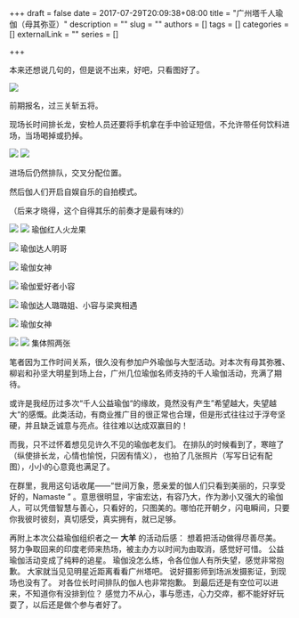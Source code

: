 +++
draft = false
date = 2017-07-29T20:09:38+08:00
title = "广州塔千人瑜伽（母其弥亚）"
description = ""
slug = ""
authors = []
tags = []
categories = []
externalLink = ""
series = []

+++

本来还想说几句的，但是说不出来，好吧，只看图好了。

![](https://raw.githubusercontent.com/lshcool/pic/master/202112142357023.jpg)

前期报名，过三关斩五将。

现场长时间排长龙，安检人员还要将手机拿在手中验证短信，不允许带任何饮料进场，当场喝掉或扔掉。

![](https://raw.githubusercontent.com/lshcool/pic/master/202112142357026.jpg)
![](https://raw.githubusercontent.com/lshcool/pic/master/202112142357027.jpg)

进场后仍然排队，交叉分配位置。

然后伽人们开启自娱自乐的自拍模式。

（后来才晓得，这个自得其乐的前奏才是最有味的）

![](https://raw.githubusercontent.com/lshcool/pic/master/202112142357028.jpg)
![](https://raw.githubusercontent.com/lshcool/pic/master/202112142357029.jpg)
瑜伽红人火龙果

![](https://raw.githubusercontent.com/lshcool/pic/master/202112142357031.jpg)
瑜伽达人明哥

![](https://raw.githubusercontent.com/lshcool/pic/master/202112142357032.jpg)
瑜伽女神

![](https://raw.githubusercontent.com/lshcool/pic/master/202112142357033.jpg)
瑜伽爱好者小容

![](https://raw.githubusercontent.com/lshcool/pic/master/202112142357034.jpg)
瑜伽达人璐璐姐、小容与梁爽相遇

![](https://raw.githubusercontent.com/lshcool/pic/master/202112142357035.jpg)
瑜伽女神

![](https://raw.githubusercontent.com/lshcool/pic/master/202112142357036.jpg)
![](https://raw.githubusercontent.com/lshcool/pic/master/202112142357037.jpg)
集体照两张

笔者因为工作时间关系，很久没有参加户外瑜伽与大型活动。对本次有母其弥雅、柳岩和孙坚大明星到场上台，广州几位瑜伽名师支持的千人瑜伽活动，充满了期待。

或许是我经历过多次“千人公益瑜伽“的缘故，竟然没有产生”希望越大，失望越大“的感慨。此类活动，有商业推广目的很正常也合理，但是形式往往过于浮夸坚硬，并且缺乏诚意与亮点。往往难以达成双赢目的！

而我，只不过怀着想见见许久不见的瑜伽老友们。
在排队的时候看到了，寒暄了（纵使排长龙，心情也愉悦，只因有情义），
也拍了几张照片（写写日记有配图），小小的心意竟也满足了。

在群里，我用这句话收尾——“世间万象，愿亲爱的伽人们只看到美丽的，只享受好的，Namaste ” 。意思很明显，宇宙宏达，有容乃大，作为渺小又强大的瑜伽人，可以凭借智慧与善心，只看好的，只图美的。哪怕花开朝夕，闪电瞬间，只要你我彼时彼刻，真切感受，真实拥有，就已足够。


再附上本次公益瑜伽组织者之一 **大羊** 的活动后感：
想着把活动做得尽善尽美。
努力争取回来的印度老师来热场，被主办方以时间为由取消，感觉好可惜。
公益瑜伽活动变成了纯粹的追星。
瑜伽没怎么练，令各位伽人有所失望，感觉非常抱歉。
大家就当见见明星近距离看看广州塔吧。
说好摄影师到场派发摄影证，到现场也没有了。
对各位长时间排队的伽人也非常抱歉。
到最后还是有空位可以进来，不知道你有没排到位？
感觉力不从心，事与愿违，心力交瘁，都不能好好玩耍了，以后还是做个参与者好了。